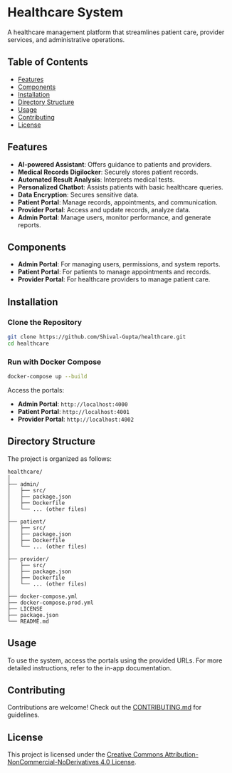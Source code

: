 # Healthcare System

A healthcare management platform that streamlines patient care, provider services, and administrative operations.

## Table of Contents

- [Features](#features)
- [Components](#components)
- [Installation](#installation)
- [Directory Structure](#directory-structure)
- [Usage](#usage)
- [Contributing](#contributing)
- [License](#license)

## Features

- **AI-powered Assistant**: Offers guidance to patients and providers.
- **Medical Records Digilocker**: Securely stores patient records.
- **Automated Result Analysis**: Interprets medical tests.
- **Personalized Chatbot**: Assists patients with basic healthcare queries.
- **Data Encryption**: Secures sensitive data.
- **Patient Portal**: Manage records, appointments, and communication.
- **Provider Portal**: Access and update records, analyze data.
- **Admin Portal**: Manage users, monitor performance, and generate reports.

## Components

- **Admin Portal**: For managing users, permissions, and system reports.
- **Patient Portal**: For patients to manage appointments and records.
- **Provider Portal**: For healthcare providers to manage patient care.

## Installation

### Clone the Repository

```bash
git clone https://github.com/Shival-Gupta/healthcare.git
cd healthcare
```

### Run with Docker Compose

```bash
docker-compose up --build
```

Access the portals:

- **Admin Portal**: `http://localhost:4000`
- **Patient Portal**: `http://localhost:4001`
- **Provider Portal**: `http://localhost:4002`

## Directory Structure

The project is organized as follows:

```
healthcare/
│
├── admin/
│   ├── src/
│   ├── package.json
│   ├── Dockerfile
│   └── ... (other files)
│
├── patient/
│   ├── src/
│   ├── package.json
│   ├── Dockerfile
│   └── ... (other files)
│
├── provider/
│   ├── src/
│   ├── package.json
│   ├── Dockerfile
│   └── ... (other files)
│
├── docker-compose.yml
├── docker-compose.prod.yml
├── LICENSE
├── package.json
└── README.md
```

## Usage

To use the system, access the portals using the provided URLs. For more detailed instructions, refer to the in-app documentation.

## Contributing

Contributions are welcome! Check out the [CONTRIBUTING.md](./CONTRIBUTING.md) for guidelines.

## License

This project is licensed under the [Creative Commons Attribution-NonCommercial-NoDerivatives 4.0 License](./LICENSE).
